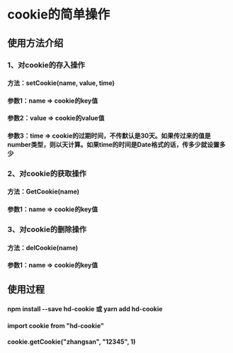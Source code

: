 # cookie的简单操作

## 使用方法介绍

### 1、对cookie的存入操作
####  方法：setCookie(name, value, time)
####  参数1：name => cookie的key值
####  参数2：value => cookie的value值
####  参数3：time => cookie的过期时间，不传默认是30天。如果传过来的值是number类型，则以天计算。如果time的时间是Date格式的话，传多少就设置多少

### 2、对cookie的获取操作
####  方法：GetCookie(name)
####  参数1：name => cookie的key值

### 3、对cookie的删除操作
####  方法：delCookie(name)
####  参数1：name => cookie的key值

## 使用过程

#### npm install --save hd-cookie 或 yarn add hd-cookie
#### import cookie from "hd-cookie"
#### cookie.getCookie("zhangsan", "12345", 1)